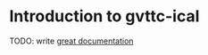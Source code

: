 # Introduction to gvttc-ical

TODO: write [great documentation](http://jacobian.org/writing/what-to-write/)
